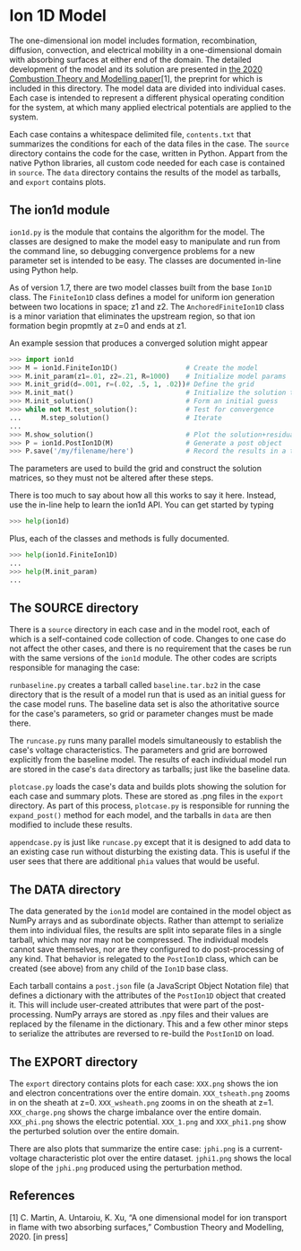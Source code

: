 # Ion 1D Model

The one-dimensional ion model includes formation, recombination, diffusion, convection, and electrical mobility in a one-dimensional domain with absorbing surfaces at either end of the domain.  The detailed development of the model and its solution are presented in [the 2020 Combustion Theory and Modelling paper](2020_ctm.pdf)[1], the preprint for which is included in this directory. The model data are divided into individual cases.  Each case is intended to represent a different physical operating condition for the system, at which many applied electrical potentials are applied to the system.

Each case contains a whitespace delimited file, `contents.txt` that summarizes the conditions for each of the data files in the case.  The `source` directory contains the code for the case, written in Python.  Appart from the native Python libraries, all custom code needed for each case is contained in `source`.  The `data` directory contains the results of the model as tarballs, and `export` contains plots.

## The ion1d module

`ion1d.py` is the module that contains the algorithm for the model.  The classes are designed to make the model easy to manipulate and run from the command line, so debugging convergence problems for a new parameter set is intended to be easy.  The classes are documented in-line using Python help.

As of version 1.7, there are two model classes built from the base `Ion1D` class.  The `FiniteIon1D` class defines a model for uniform ion generation between two locations in space; z1 and z2.  The `AnchoredFiniteIon1D` class is a minor variation that eliminates the upstream region, so that ion formation begin propmtly at z=0 and ends at z1.

An example session that produces a converged solution might appear
```python
>>> import ion1d
>>> M = ion1d.FiniteIon1D()                 # Create the model
>>> M.init_param(z1=.01, z2=.21, R=1000)    # Initialize model params
>>> M.init_grid(d=.001, r=(.02, .5, 1, .02))# Define the grid
>>> M.init_mat()                            # Initialize the solution tensors
>>> M.init_solution()                       # Form an initial guess
>>> while not M.test_solution():            # Test for convergence
...     M.step_solution()                   # Iterate
...
>>> M.show_solution()                       # Plot the solution+residuals
>>> P = ion1d.PostIon1D(M)                  # Generate a post object
>>> P.save('/my/filename/here')             # Record the results in a tarball
```
The parameters are used to build the grid and construct the solution matrices, so they must not be altered after these steps.

There is too much to say about how all this works to say it here.  Instead, use the in-line help to learn the ion1d API.  You can get started by typing
```python
>>> help(ion1d)
```
Plus, each of the classes and methods is fully documented.
```python
>>> help(ion1d.FiniteIon1D)
...
>>> help(M.init_param)
...
```

## The SOURCE directory

There is a `source` directory in each case and in the model root, each of which is a self-contained code collection of code.  Changes to one case do not affect the other cases, and there is no requirement that the cases be run with the same versions of the `ion1d` module.  The other codes are scripts responsible for managing the case: 

`runbaseline.py` creates a tarball called `baseline.tar.bz2` in the case directory that is the result of a model run that is used as an initial guess for the case model runs.  The baseline data set is also the athoritative source for the case's parameters, so grid or parameter changes must be made there.  

The `runcase.py` runs many parallel models simultaneously to establish the case's voltage characteristics.  The parameters and grid are borrowed explicitly from the baseline model.  The results of each individual model run are stored in the case's `data` directory as tarballs; just like the baseline data.

`plotcase.py` loads the case's data and builds plots showing the solution for each case and summary plots.  These are stored as .png files in the `export` directory.  As part of this process, `plotcase.py` is responsible for running the `expand_post()` method for each model, and the tarballs in `data` are then modified to include these results.

`appendcase.py` is just like `runcase.py` except that it is designed to add data to an existing case run without disturbing the existing data.  This is useful if the user sees that there are additional `phia` values that would be useful.

## The DATA directory

The data generated by the `ion1d` model are contained in the model object as NumPy arrays and as subordinate objects.  Rather than attempt to serialize them into individual files, the results are split into separate files in a single tarball, which may nor may not be compressed.  The individual models cannot save themselves, nor are they configured to do post-processing of any kind.  That behavior is relegated to the `PostIon1D` class, which can be created (see above) from any child of the `Ion1D` base class.

Each tarball contains a `post.json` file (a JavaScript Object Notation file) that defines a dictionary with the attributes of the `PostIon1D` object that created it.  This will include user-created attributes that were part of the post-processing.  NumPy arrays are stored as .npy files and their values are replaced by the filename in the dictionary.  This and a few other minor steps to serialize the attributes are reversed to re-build the `PostIon1D` on load.


## The EXPORT directory

The `export` directory contains plots for each case: `XXX.png` shows the ion and electron concentrations over the entire domain.  `XXX_tsheath.png` zooms in on the sheath at z=0.  `XXX_wsheath.png` zooms in on the sheath at z=1.  `XXX_charge.png` shows the charge imbalance over the entire domain.  `XXX_phi.png` shows the electric potential.  `XXX_1.png` and `XXX_phi1.png` show the perturbed solution over the entire domain.

There are also plots that summarize the entire case: `jphi.png` is a current-voltage characteristic plot over the entire dataset.  `jphi1.png` shows the local slope of the `jphi.png` produced using the perturbation method.

## References

[1] C. Martin, A. Untaroiu, K. Xu, “A one dimensional model for ion transport in flame with two absorbing surfaces,”  Combustion Theory and Modelling,  2020. [in press]